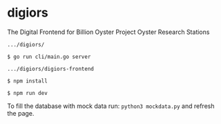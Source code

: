 # digiors
The Digital Frontend for Billion Oyster Project Oyster Research Stations

```
.../digiors/

$ go run cli/main.go server

.../digiors/digiors-frontend

$ npm install

$ npm run dev
```

To fill the database with mock data run: `python3 mockdata.py` and refresh the page.
